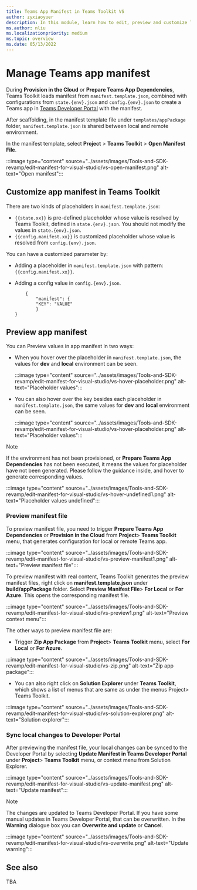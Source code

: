```yaml
---
title: Teams App Manifest in Teams Toolkit VS
author: zyxiaoyuer
description: In this module, learn how to edit, preview and customize Teams App Manifest in the different environment for Visual Studio.
ms.author: nliu
ms.localizationpriority: medium
ms.topic: overview
ms.date: 05/13/2022
---
```


# Manage Teams app manifest

During **Provision in the Cloud** or **Prepare Teams App Dependencies**, Teams Toolkit loads manifest from `manifest.template.json`, combined with configurations from `state.{env}.json` and `config.{env}.json` to create a Teams app in [Teams Developer Portal](https://dev.teams.microsoft.com/apps) with the manifest.

After scaffolding, in the manifest template file under `templates/appPackage` folder,
`manifest.template.json` is shared between local and remote environment.

In the manifest template, select **Project** > **Teams Toolkit** > **Open Manifest File**.

:::image type="content" source="../assets/images/Tools-and-SDK-revamp/edit-manifest-for-visual-studio/vs-open-manifest.png" alt-text="Open manifest":::

## Customize app manifest in Teams Toolkit

There are two kinds of placeholders in `manifest.template.json`:

- `{{state.xx}}` is pre-defined placeholder whose value is resolved by Teams Toolkit, defined in `state.{env}.json`. You should not modify the values in `state.{env}.json`.
- `{{config.manifest.xx}}` is customized placeholder whose value is resolved from `config.{env}.json`.

You can have a customized parameter by:

- Adding a placeholder in `manifest.template.json` with pattern: `{{config.manifest.xx}}`.
- Adding a config value in `config.{env}.json`.

    ```
        {
            "manifest": {
            "KEY": "VALUE"
            }
    }
    ```

## Preview app manifest

You can Preview values in app manifest in two ways:

- When you hover over the placeholder in `manifest.template.json`, the values for **dev** and **local** environment can be seen.

    :::image type="content" source="../assets/images/Tools-and-SDK-revamp/edit-manifest-for-visual-studio/vs-hover-placeholder.png" alt-text="Placeholder values":::

- You can also hover over the key besides each placeholder in `manifest.template.json`, the same values for **dev** and **local** environment can be seen.

    :::image type="content" source="../assets/images/Tools-and-SDK-revamp/edit-manifest-for-visual-studio/vs-hover-placeholder.png" alt-text="Placeholder values":::

> [!NOTE]
> If the environment has not been provisioned, or **Prepare Teams App Dependencies** has not been executed, it means the values for placeholder have not been generated. Please follow the guidance inside, and hover to generate corresponding values.

:::image type="content" source="../assets/images/Tools-and-SDK-revamp/edit-manifest-for-visual-studio/vs-hover-undefined1.png" alt-text="Placeholder values undefined":::

### Preview manifest file

To preview manifest file, you need to trigger **Prepare Teams App Dependencies** or **Provision in the Cloud** from **Project**> **Teams Toolkit** menu, that generates configuration for local or remote Teams app.

:::image type="content" source="../assets/images/Tools-and-SDK-revamp/edit-manifest-for-visual-studio/vs-preview-manifest1.png" alt-text="Preview manifest file":::

To preview manifest with real content, Teams Toolkit generates the preview manifest files, right click on **manifest.template.json** under **build/appPackage** folder. Select **Preview Manifest File**> **For Local** or **For Azure**. This opens the corresponding manifest file.

:::image type="content" source="../assets/images/Tools-and-SDK-revamp/edit-manifest-for-visual-studio/vs-preview1.png" alt-text="Preview context menu":::

The other ways to preview manifest file are:

- Trigger **Zip App Package** from **Project**> **Teams Toolkit** menu, select **For Local** or **For Azure**.

:::image type="content" source="../assets/images/Tools-and-SDK-revamp/edit-manifest-for-visual-studio/vs-zip.png" alt-text="Zip app package":::

- You can also right click on **Solution Explorer** under **Teams Toolkit**, which shows a list of menus that are same as under the menus Project> Teams Toolkit.

:::image type="content" source="../assets/images/Tools-and-SDK-revamp/edit-manifest-for-visual-studio/vs-solution-explorer.png" alt-text="Solution explorer":::

### Sync local changes to Developer Portal

After previewing the manifest file, your local changes can be synced to the Developer Portal by selecting **Update Manifest in Teams Developer Portal** under **Project**> **Teams Toolkit** menu, or context menu from Solution Explorer.

:::image type="content" source="../assets/images/Tools-and-SDK-revamp/edit-manifest-for-visual-studio/vs-update-manifest.png" alt-text="Update manifest":::

> [!NOTE]
> The changes are updated to Teams Developer Portal. If you have some manual updates in Teams Developer Portal, that can be overwritten. In the **Warning** dialogue box you can **Overwrite and update** or **Cancel**.

:::image type="content" source="../assets/images/Tools-and-SDK-revamp/edit-manifest-for-visual-studio/vs-overwrite.png" alt-text="Update warning":::

## See also

TBA
